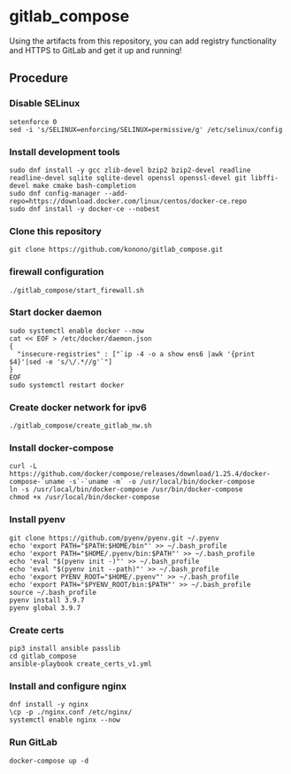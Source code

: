 # gitlab_compose
Using the artifacts from this repository, you can add registry functionality and HTTPS to GitLab and get it up and running!

## Procedure

### Disable SELinux
```
setenforce 0
sed -i 's/SELINUX=enforcing/SELINUX=permissive/g' /etc/selinux/config
```

### Install development tools
```
sudo dnf install -y gcc zlib-devel bzip2 bzip2-devel readline readline-devel sqlite sqlite-devel openssl openssl-devel git libffi-devel make cmake bash-completion
sudo dnf config-manager --add-repo=https://download.docker.com/linux/centos/docker-ce.repo
sudo dnf install -y docker-ce --nobest
```

### Clone this repository
```
git clone https://github.com/konono/gitlab_compose.git
```

### firewall configuration
```
./gitlab_compose/start_firewall.sh
```

### Start docker daemon
```
sudo systemctl enable docker --now
cat << EOF > /etc/docker/daemon.json
{
  "insecure-registries" : ["`ip -4 -o a show ens6 |awk '{print $4}'|sed -e 's/\/.*//g'`"]
}
EOF
sudo systemctl restart docker
```

### Create docker network for ipv6
```
./gitlab_compose/create_gitlab_nw.sh
```

### Install docker-compose
```
curl -L https://github.com/docker/compose/releases/download/1.25.4/docker-compose-`uname -s`-`uname -m` -o /usr/local/bin/docker-compose
ln -s /usr/local/bin/docker-compose /usr/bin/docker-compose
chmod +x /usr/local/bin/docker-compose
```

### Install pyenv
```
git clone https://github.com/pyenv/pyenv.git ~/.pyenv
echo 'export PATH="$PATH:$HOME/bin"' >> ~/.bash_profile
echo 'export PATH="$HOME/.pyenv/bin:$PATH"' >> ~/.bash_profile
echo 'eval "$(pyenv init -)"' >> ~/.bash_profile
echo 'eval "$(pyenv init --path)"' >> ~/.bash_profile
echo 'export PYENV_ROOT="$HOME/.pyenv"' >> ~/.bash_profile
echo 'export PATH="$PYENV_ROOT/bin:$PATH"' >> ~/.bash_profile
source ~/.bash_profile
pyenv install 3.9.7
pyenv global 3.9.7
```

### Create certs
```
pip3 install ansible passlib
cd gitlab_compose
ansible-playbook create_certs_v1.yml
```

### Install and configure nginx
```
dnf install -y nginx
\cp -p ./nginx.conf /etc/nginx/
systemctl enable nginx --now
```

### Run GitLab
```
docker-compose up -d
```
